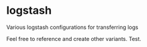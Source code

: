 # logstash
Various logstash configurations for transferring logs

Feel free to reference and create other variants. Test.
